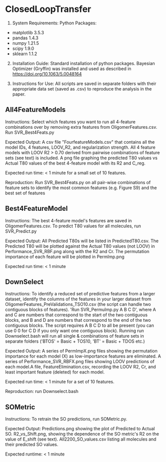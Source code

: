 # ClosedLoopTransfer

1. System Requirements:
Python Packages:
- matplotlib 3.5.3
- pandas 1.4.3
- numpy 1.21.5
- scipy 1.9.0
- sklearn 1.1.2

2. Installation Guide:
Standard installation of python packages.
Bayesian Optimizer (Gryffin) was installed and used as described in https://doi.org/10.1063/5.0048164

3. Instructions for Use:
All scripts are saved in separate folders with their appropriate data set (saved as .csv) to reproduce the analysis in the paper.

## All4FeatureModels ##
Instructions:
Select which features you want to run all 4-feature combinations over by removing extra features from OligomerFeatures.csv. Run SVR_Best4Feats.py

Expected Output:
A csv file "FourfeatureModels.csv" that contains all the model IDs, 4 features, LOOV_R2, and regularization strength. All 4 feature models with LOOV R2 > 0.70 derived from pairwise combinations of feature sets (see text) is included.
A png file graphing the predicted T80 values vs Actual T80 values of the best 4-feature model with its R2 and C_reg.

Expected run time:
< 1 minute for a small set of 10 features.

Reproduction:
Run SVR_Best4Feats.py on all pair-wise combinations of feature sets to identify the most common features (e.g. Figure S9) and the best set of features

## Best4FeatureModel ##
Instructions:
The best 4-feature model's features are saved in OligomerFeatures.csv. To predict T80 values for all molecules, run SVR_Predict.py

Expected Output:
All Predicted T80s will be listed in PredictedT80.csv. The Predicted T80 will be plotted against the Actual T80 values (not LOOV) in Performance_SVR_RBF.png along with the R2 and Cr. The permutation importance of each feature will be plotted in PermImp.png

Expected run time:
< 1 minute

## DownSelect ##
Instructions:
To identify a reduced set of predictive features from a larger dataset, identify the columns of the features in your larger dataset from OligomerFeatures_PreValidations_TSO10.csv (the script can handle two contiguous blocks of features). 'Run SVR_PermuImp.py A B C D', where A and C are numbers that correspond to the start of the two contiguous blocks, and B and D are numbers that correspond to the end of the two contiguous blocks. The script requires A B C D to all be present (you can use 0 0 for C D if you only want one contiguous block). Running run Downselect.bash will run all single & combinations of feature sets in separate folders ('BTOS' = Basic + TOS10, 'BT' = Basic + TDOS etc.)

Expected Output:
A series of PermImpX.png files showing the permutation importance for each model (X) as low-importance features are eliminated.
A series of Performance_SVR_RBFX.png files showing LOOV predictions of each model.A file, FeatureElimination.csv, recording the LOOV R2, Cr, and least important feature (deleted) for each model.

Expected run time:
< 1 minute for a set of 10 features.

Reproduction: run Downselect.bash

## SOMetric ##
Instructions:
To retrain the SO predictions, run SOMetric.py.

Expected Output:
Predictions.png showing the plot of Predicted to Actual SO. R2_vs_Shift.png, showing the dependence of the SO metric's R2 on the value of E_shift (see text). All2200_SO_values.csv listing all molecules and their predicted SO values.

Expected runtime:
< 1 minute

